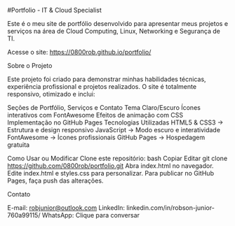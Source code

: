 #Portfolio - IT & Cloud Specialist

Este é o meu site de portfólio desenvolvido para apresentar meus projetos e serviços na área de Cloud Computing, Linux, Networking e Segurança de TI.

Acesse o site: https://0800rob.github.io/portfolio/

Sobre o Projeto

Este projeto foi criado para demonstrar minhas habilidades técnicas, experiência profissional e projetos realizados. O site é totalmente responsivo, otimizado e inclui:

Seções de Portfólio, Serviços e Contato
Tema Claro/Escuro
Ícones interativos com FontAwesome
Efeitos de animação com CSS
Implementação no GitHub Pages
Tecnologias Utilizadas
HTML5 & CSS3 → Estrutura e design responsivo
JavaScript → Modo escuro e interatividade
FontAwesome → Ícones profissionais
GitHub Pages → Hospedagem gratuita

Como Usar ou Modificar
Clone este repositório:
bash
Copiar
Editar
git clone https://github.com/0800rob/portfolio.git
Abra index.html no navegador.
Edite index.html e styles.css para personalizar.
Para publicar no GitHub Pages, faça push das alterações.

Contato

E-mail: robjunior@outlook.com
LinkedIn: linkedin.com/in/robson-junior-760a99115/
WhatsApp: Clique para conversar
